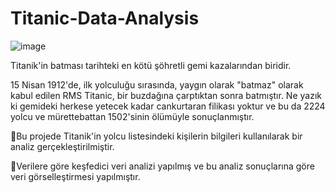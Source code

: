 # Titanic-Data-Analysis
![image](https://github.com/sevgiesiyok/Titanic-Data-Analys/assets/95496768/f4f70180-482e-4294-bfb9-6ca745bd5275)


Titanik'in batması tarihteki en kötü şöhretli gemi kazalarından biridir.

15 Nisan 1912'de, ilk yolculuğu sırasında, yaygın olarak "batmaz" olarak kabul edilen RMS Titanic, bir buzdağına çarptıktan sonra batmıştır. Ne yazık ki gemideki herkese yetecek kadar cankurtaran filikası yoktur ve bu da 2224 yolcu ve mürettebattan 1502'sinin ölümüyle sonuçlanmıştır.

📌Bu projede Titanik'in yolcu listesindeki kişilerin bilgileri kullanılarak bir analiz gerçekleştirilmiştir.

📌Verilere göre keşfedici veri analizi yapılmış ve bu analiz sonuçlarına göre veri görselleştirmesi yapılmıştır.
